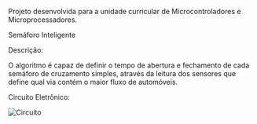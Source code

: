 Projeto desenvolvida para a unidade curricular de Microcontroladores e Microprocessadores.

Semáforo Inteligente

Descrição: 

O algoritmo é capaz de definir o tempo de abertura e fechamento de cada semáforo de cruzamento simples, através da leitura dos sensores que define qual via contém o maior fluxo de automóveis.

Circuito Eletrônico:

![Circuito](https://user-images.githubusercontent.com/116441631/211628587-f3a9e023-8797-45bd-a91d-70c35e65fc37.jpg)
